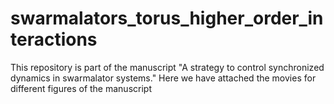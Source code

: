 # swarmalators_torus_higher_order_interactions
This repository is part of the manuscript "A strategy to control synchronized dynamics in swarmalator systems." Here we have attached the movies for different figures of the manuscript
